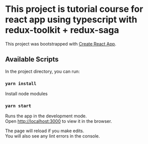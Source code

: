 # This project is tutorial course for react app using typescript with redux-toolkit + redux-saga

This project was bootstrapped with [Create React App](https://github.com/facebook/create-react-app).

## Available Scripts

In the project directory, you can run:

### `yarn install`

Install node modules
### `yarn start`

Runs the app in the development mode.\
Open [http://localhost:3000](http://localhost:3000) to view it in the browser.

The page will reload if you make edits.\
You will also see any lint errors in the console.
